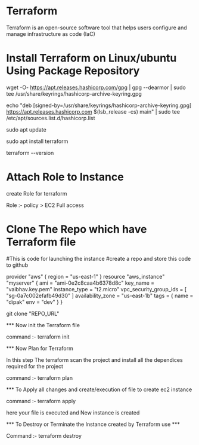 # Terraform

Terraform is an open-source software tool that helps users configure and manage infrastructure as code (IaC)

# Install Terraform on Linux/ubuntu Using Package Repository

wget -O- https://apt.releases.hashicorp.com/gpg | gpg --dearmor | sudo tee /usr/share/keyrings/hashicorp-archive-keyring.gpg

echo "deb [signed-by=/usr/share/keyrings/hashicorp-archive-keyring.gpg] https://apt.releases.hashicorp.com $(lsb_release -cs) main" | sudo tee /etc/apt/sources.list.d/hashicorp.list

sudo apt update

sudo apt install terraform

terraform --version

# Attach Role to Instance

create Role for terraform

Role :- policy > EC2 Full access

# Clone The Repo which have Terraform file

#This is code for launching the instance 
#create a repo and store this code to github

provider "aws" {
  region = "us-east-1"
}
resource "aws_instance" "myserver" {
    ami = "ami-0e2c8caa4b6378d8c"
    key_name = "vaibhav.key.pem" 
    instance_type = "t2.micro"
    vpc_security_group_ids = [ "sg-0a7c002efafb49d30" ]
    availability_zone = "us-east-1b"
    tags = {
      name = "dipak"
      env = "dev"
    }
}

git clone "REPO_URL"

*** Now init the Terraform file

command :- terraform init

*** Now Plan for Terraform

In this step The terraform scan the project and install all the dependices required for the project

command :- terraform plan

*** To Apply all changes and create/execution of file to create ec2 instance

command :- terraform apply

here your file is executed and New instance is created 

*** To Destroy or Terminate the Instance created by Terraform use ***

Command :- terraform destroy
